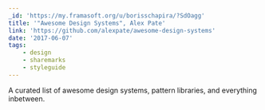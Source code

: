 ```yaml
---
_id: 'https://my.framasoft.org/u/borisschapira/?SdOagg'
title: '"Awesome Design Systems", Alex Pate'
link: 'https://github.com/alexpate/awesome-design-systems'
date: '2017-06-07'
tags:
    - design
    - sharemarks
    - styleguide
---
```


<div class="markdown"><p>A curated list of awesome design systems, pattern libraries, and everything inbetween.
</p></div>
